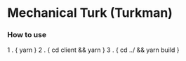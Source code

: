 # Mechanical Turk (Turkman)

### How to use

1 . { yarn }
2 . { cd client && yarn }
3 . { cd ../ && yarn build }
